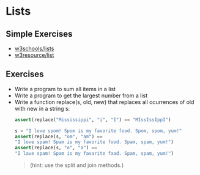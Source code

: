 # Lists

## Simple Exercises

* [w3schools/lists](https://www.w3schools.com/python/exercise.asp?filename=exercise_lists1)
* [w3resource/list](https://www.w3resource.com/python-exercises/list/)

## Exercises

* Write a program to sum all items in a list
* Write a program to get the largest number from a list
* Write a function replace(s, old, new) that replaces all ocurrences of old with new in a string s:
    ``` python
    assert(replace("Mississippi", "i", "I") == "MIssIssIppI")

    s = "I love spom! Spom is my favorite food. Spom, spom, yum!"
    assert(replace(s, "om", "am") ==
    "I love spam! Spam is my favorite food. Spam, spam, yum!")
    assert(replace(s, "o", "a") ==
    "I lave spam! Spam is my favarite faad. Spam, spam, yum!")
    ```
  > (hint: use the split and join methods.)
